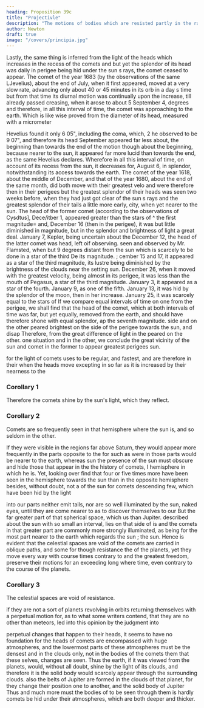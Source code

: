 ```yaml
---
heading: Proposition 39c
title: "Projectivle"
description: "The motions of bodies which are resisted partly in the ratio of the velocities, and partly"
author: Newton
draft: true
image: "/covers/principia.jpg"
---
```





Lastly, the same thing is inferred from the light of the heads which increases in the recess of the comets and 
but yet the splendor of its head was daily in perigee
being hid under the sun s rays, the comet ceased to appear.
The comet of the year 1683 (by the observations of the same LJevelius),
about the end of July, when it first
appeared, moved at a very slow rate,
advancing only about 40 or 45 minutes in its orb in a day s time but
from that time its diurnal motion was
continually upon the increase, till
already passed
creasing,
when
it arose to about 5
September 4,
degrees and therefore, in all this
interval of time, the comet was
approaching to the earth. Which is like
wise proved from the diameter of its
head, measured with a micrometer

Hevelius found it only 6 05&quot;,
including the coma, which,
2
he
observed to be 9 07&quot;, and therefore its head
September
appeared far
less about, the
beginning than towards the end of the motion though
about the beginning, because nearer to the
sun, it appeared far more lucid
than towards the end, as the same Hevelius declares. Wherefore in all
this interval of time, on account of its recess from the
sun, it decreases
for,
August
6,
in splendor,
notwithstanding its access towards the earth. The comet of
the year 1618, about the middle of December, and that of the
year 1680,
about the end of the same month, did both move with their
greatest velo
and were therefore then in their perigees but the
greatest splendor
of their heads was seen two weeks before, when
they had just got clear of
the sun s rays
and the greatest splendor of their tails a little more
early,
city,
when yet nearer
to the sun.
The head of the former comet (according to
the observations of Cysdtus], Dece/itber 1,
appeared greater than the stars
of ^ the first magnitude= and, December 16 (then in the
perigee), it was
but little diminished in magnitude, but in the splendor and
brightness of
light a great deal.
January 7, Kepler, being uncertain about the
December 12, the head of the latter comet was
head, left oif observing.
seen and observed by Mr. Flamsted, when but 9 degrees distant from the
sun which is scarcely to be done in a star of the third
De
its
magnitude.
;
cember 15 and
17, it appeared as a star of the third
magnitude, its lustre
being diminished by the brightness of the clouds near the setting sun.
December 26, when it moved with the greatest velocity, being almost in
its perigee, it was less than the mouth of
Pegasus, a star of the third
magnitude. January 3, it appeared as a star of the fourth. January 9,
as one of the fifth.
January 13, it was hid by the splendor of the moon,
then in her increase.
January 25, it was scarcely equal to the stars of
If we compare equal intervals of time on one
from the perigee, we shall find that the head of the
comet, which at both intervals of time was far, but yet equally, removed
from the earth, and should have therefore shone with equal splendor, ap
the seventh magnitude.
side and on the other
peared brightest on the side of the perigee towards the sun, and disap
Therefore, from the great difference of light in the
peared on the other.
one situation and in the other, we conclude the great vicinity of the sun
and comet in the former
to appear greatest
perigees
sun.

for the light of comets uses to be regular, and
fastest, and are therefore in their
when the heads move
excepting in so far as
it is
increased by their nearness to the


### Corollary 1 

Therefore the comets shine by the sun's light, which they reflect.

### Corollary 2

Comets are so frequently seen in that hemisphere where the sun is, and so seldom in the other.

If they were visible in the regions far above Saturn, they would appear more frequently in the parts opposite to the for such as were in those parts would be nearer to the earth, whereas sun 
the presence of the sun must obscure and hide those that appear in the the history of comets, I
hemisphere in which he is. Yet, looking over
find that four or five times more have been seen in the hemisphere towards
the sun than in the opposite hemisphere besides, without doubt, not a
of the sun for comets descending
few, which have been hid by the light


into our parts neither emit tails, nor are so well illuminated by the sun,
naked eyes, until they are come nearer to
as to discover themselves to our
But the far greater part of that spherical space, which
us than Jupiter.
described about the sun with so small an interval, lies on that side of
is
and the comets in that greater part are
commonly more strongly illuminated, as being for the most part nearer to
the earth which regards the sun
;
the sun.
Hence
is evident that the celestial spaces are void of
the
comets are carried in oblique paths, and some
for though
resistance
the
of the planets, yet they move every way with
course
times contrary to
and
the greatest freedom,
preserve their motions for an exceeding long
where
time, even
contrary to the course of the planets.


### Corollary 3

The celestial spaces are void of resistance. 

if they are not a sort of planets revolving in orbits returning
themselves with a perpetual motion for, as to what some writers
contend, that they are no other than meteors, led into this opinion by the
judgment
into

perpetual changes that happen to their heads, it seems to have no foundation for the heads of comets are encompassed with huge atmospheres, and the lowermost parts of these atmospheres must be the densest and
in the clouds only, not in the bodies of the comets them
that
these
selves,
changes are seen. Thus the earth, if it was viewed from
the planets, would, without all doubt, shine by the light of its clouds, and
therefore
it is
the solid body would scarcely appear through the surrounding clouds.
also the belts of Jupiter are formed in the clouds of that planet,
for they change their position one to another, and the solid body of Jupiter
Thus
and much more must the bodies of
to be seen through them
is hardly
comets be hid under their atmospheres, which are both deeper and thicker.
